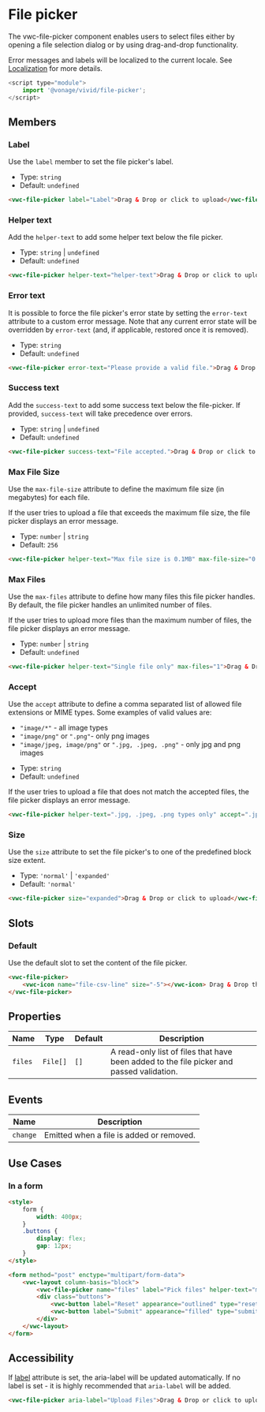 # File picker

The vwc-file-picker component enables users to select files either by opening a file selection dialog or by using drag-and-drop functionality.

Error messages and labels will be localized to the current locale. See [Localization](/getting-started/localization) for more details.

```js
<script type="module">
    import '@vonage/vivid/file-picker';
</script>
```

## Members

### Label

Use the `label` member to set the file picker's label.

- Type: `string`
- Default: `undefined`

```html preview
<vwc-file-picker label="Label">Drag & Drop or click to upload</vwc-file-picker>
```

### Helper text

Add the `helper-text` to add some helper text below the file picker.

- Type: `string` | `undefined`
- Default: `undefined`

```html preview
<vwc-file-picker helper-text="helper-text">Drag & Drop or click to upload</vwc-file-picker>
```


### Error text

It is possible to force the file picker's error state by setting the `error-text` attribute to a custom error message.
Note that any current error state will be overridden by `error-text` (and, if applicable, restored once it is removed).

- Type: `string`
- Default: `undefined`

```html preview
<vwc-file-picker error-text="Please provide a valid file.">Drag & Drop or click to upload</vwc-file-picker>
```


### Success text


Add the `success-text` to add some success text below the file-picker.
If provided, `success-text` will take precedence over errors.

- Type: `string` | `undefined`
- Default: `undefined`

```html preview
<vwc-file-picker success-text="File accepted.">Drag & Drop or click to upload</vwc-file-picker>
```


### Max File Size

Use the `max-file-size` attribute to define the maximum file size (in megabytes) for each file.

If the user tries to upload a file that exceeds the maximum file size, the file picker displays an error message.

- Type: `number` | `string`
- Default: `256`

```html preview
<vwc-file-picker helper-text="Max file size is 0.1MB" max-file-size="0.1">Drag & Drop or click to upload</vwc-file-picker>
```

### Max Files

Use the `max-files` attribute to define how many files this file picker handles. By default, the file picker handles an unlimited number of files.

If the user tries to upload more files than the maximum number of files, the file picker displays an error message.

- Type: `number` | `string`
- Default: `undefined`

```html preview
<vwc-file-picker helper-text="Single file only" max-files="1">Drag & Drop or click to upload</vwc-file-picker>
```

### Accept

Use the `accept` attribute to define a comma separated list of allowed file extensions or MIME types.
Some examples of valid values are:
* `"image/*"` - all image types
* `"image/png"` or `".png"`- only png images
* `"image/jpeg, image/png"` or `".jpg, .jpeg, .png"` - only jpg and png images

- Type: `string`
- Default: `undefined`

If the user tries to upload a file that does not match the accepted files, the file picker displays an error message.

```html preview
<vwc-file-picker helper-text=".jpg, .jpeg, .png types only" accept=".jpg, .jpeg, .png">Drag & Drop or click to upload</vwc-file-picker>
```

### Size

Use the `size` attribute to set the file picker's to one of the predefined block size extent.

- Type: `'normal'` | `'expanded'`
- Default: `'normal'`

```html preview
<vwc-file-picker size="expanded">Drag & Drop or click to upload</vwc-file-picker>
```

## Slots

### Default

Use the default slot to set the content of the file picker.

```html preview
<vwc-file-picker>
	<vwc-icon name="file-csv-line" size="-5"></vwc-icon> Drag & Drop the .csv file here or click to upload
</vwc-file-picker>
```

## Properties

<div class="table-wrapper">

| Name     | Type     | Default     | Description                                                                              |
|----------| -------- | ----------- |------------------------------------------------------------------------------------------|
| `files`  | `File[]` | `[]`        | A read-only list of files that have been added to the file picker and passed validation. |

</div>

## Events

<div class="table-wrapper">

| Name     | Description                              |
|----------|------------------------------------------|
| `change` | Emitted when a file is added or removed. |

</div>

## Use Cases

### In a form

```html preview
<style>
	form {
		width: 400px;
	}
	.buttons {
		display: flex;
		gap: 12px;
	}
</style>

<form method="post" enctype="multipart/form-data">
	<vwc-layout column-basis="block">
		<vwc-file-picker name="files" label="Pick files" helper-text="multiple files of any type" max-files="50" required>Drag & Drop or click to upload</vwc-file-picker>
		<div class="buttons">
			<vwc-button label="Reset" appearance="outlined" type="reset"></vwc-button>
			<vwc-button label="Submit" appearance="filled" type="submit"></vwc-button>
		</div>
	</vwc-layout>
</form>
```

## Accessibility
If [label](#label) attribute is set, the aria-label will be updated automatically.
If no label is set - it is highly recommended that `aria-label` will be added.

```html
<vwc-file-picker aria-label="Upload Files">Drag & Drop or click to upload</vwc-file-picker>
```
